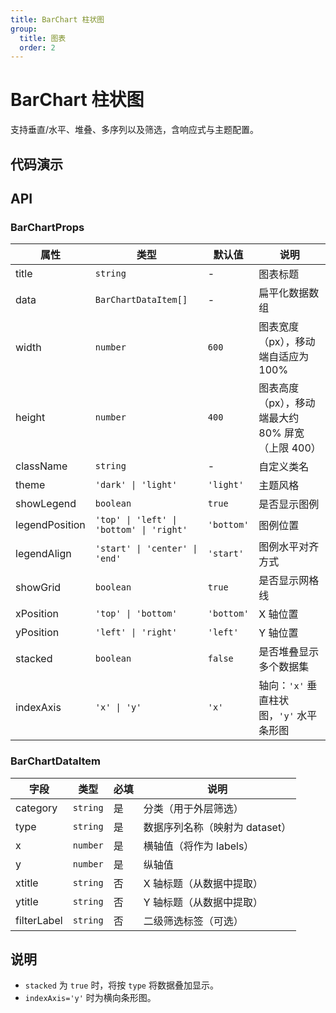 ```yaml
---
title: BarChart 柱状图
group:
  title: 图表
  order: 2
---
```


# BarChart 柱状图

支持垂直/水平、堆叠、多序列以及筛选，含响应式与主题配置。

## 代码演示

<code src="../demos/charts/bar/bar.tsx" background="var(--main-bg-color)" iframe=540></code>
<code src="../demos/charts/bar/bar-stacked.tsx" background="var(--main-bg-color)" title="堆叠柱状图" iframe=540></code>
<code src="../demos/charts/bar/bar-negative.tsx" background="var(--main-bg-color)" title="正负柱状图" iframe=540></code>
<code src="../demos/charts/bar/bar-horizontal.tsx" background="var(--main-bg-color)" title="条形图（横向）" iframe=540></code>

## API

### BarChartProps

| 属性 | 类型 | 默认值 | 说明 |
| --- | --- | --- | --- |
| title | `string` | - | 图表标题 |
| data | `BarChartDataItem[]` | - | 扁平化数据数组 |
| width | `number` | `600` | 图表宽度（px），移动端自适应为 100% |
| height | `number` | `400` | 图表高度（px），移动端最大约 80% 屏宽（上限 400）|
| className | `string` | - | 自定义类名 |
| theme | `'dark' \| 'light'` | `'light'` | 主题风格 |
| showLegend | `boolean` | `true` | 是否显示图例 |
| legendPosition | `'top' \| 'left' \| 'bottom' \| 'right'` | `'bottom'` | 图例位置 |
| legendAlign | `'start' \| 'center' \| 'end'` | `'start'` | 图例水平对齐方式 |
| showGrid | `boolean` | `true` | 是否显示网格线 |
| xPosition | `'top' \| 'bottom'` | `'bottom'` | X 轴位置 |
| yPosition | `'left' \| 'right'` | `'left'` | Y 轴位置 |
| stacked | `boolean` | `false` | 是否堆叠显示多个数据集 |
| indexAxis | `'x' \| 'y'` | `'x'` | 轴向：`'x'` 垂直柱状图，`'y'` 水平条形图 |

### BarChartDataItem

| 字段 | 类型 | 必填 | 说明 |
| --- | --- | --- | --- |
| category | `string` | 是 | 分类（用于外层筛选）|
| type | `string` | 是 | 数据序列名称（映射为 dataset）|
| x | `number` | 是 | 横轴值（将作为 labels）|
| y | `number` | 是 | 纵轴值 |
| xtitle | `string` | 否 | X 轴标题（从数据中提取）|
| ytitle | `string` | 否 | Y 轴标题（从数据中提取）|
| filterLabel | `string` | 否 | 二级筛选标签（可选）|

## 说明
- `stacked` 为 `true` 时，将按 `type` 将数据叠加显示。
- `indexAxis='y'` 时为横向条形图。 
